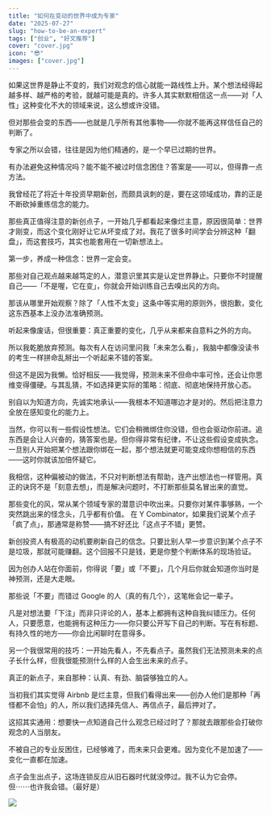 ```yaml
---
title: "如何在变动的世界中成为专家"
date: "2025-07-27"
slug: "how-to-be-an-expert"
tags: ["创业", "好文推荐"]
cover: "cover.jpg"
icon: "😎"
images: ["cover.jpg"]
---
```

如果这世界是静止不变的，我们对观念的信心就能一路线性上升。某个想法经得起越多样、越严格的考验，就越可能是真的。许多人其实默默相信这一点——对「人性」这种变化不大的领域来说，这么想或许没错。



但对那些会变的东西——也就是几乎所有其他事物——你就不能再这样信任自己的判断了。



专家之所以会错，往往是因为他们精通的，是一个早已过期的世界。



有办法避免这种情况吗？能不能不被过时信念困住？答案是——可以，但得靠一点方法。



我曾经花了将近十年投资早期新创，而颇具讽刺的是，要在这领域成功，靠的正是不断砍掉重练信念的能力。



那些真正值得注意的新创点子，一开始几乎都看起来像烂主意，原因很简单：世界才刚变，而这个变化刚好让它从坏变成了对。我花了很多时间学会分辨这种「翻盘」，而这套技巧，其实也能套用在一切新想法上。



第一步，养成一种信念：世界一定会变。



那些对自己观点越来越笃定的人，潜意识里其实是认定世界静止。只要你不时提醒自己——「不是喔，它在变」，你就会开始训练自己去嗅出风的方向。



那该从哪里开始观察？除了「人性不太变」这条中等实用的原则外，很抱歉，变化这东西基本上没办法准确预测。



听起来像废话，但很重要：真正重要的变化，几乎从来都来自意料之外的方向。



所以我乾脆放弃预测。每次有人在访问里问我「未来怎么看」，我脑中都像没读书的考生一样拼命乱掰出一个听起来不错的答案。



但这不是因为我懒。恰好相反——我觉得，预测未来不但命中率可怜，还会让你思维变得僵硬。与其乱猜，不如选择更实际的策略：彻底、彻底地保持开放心态。



别自以为知道方向，先诚实地承认——我根本不知道哪边才是对的。然后把注意力全放在感知变化的能力上。



当然，你可以有一些假设性想法。它们会稍微绑住你没错，但也会驱动你前进。追东西是会让人兴奋的，猜答案也是。但你得非常有纪律，不让这些假设变成执念。
一旦别人开始把某个想法跟你绑在一起，那个想法就更可能变成你想相信的东西——这时你就该加倍怀疑它。



我相信，这种偏被动的做法，不只对判断想法有帮助，连产出想法也一样管用。真正的诀窍不是「刻意去想」，而是解决问题时，不打断那些莫名冒出来的直觉。



那些变化的风，常从某个领域专家的潜意识中吹出来。只要你对某件事够熟，一个突然跳出来的怪念头，几乎都有价值。
在 Y Combinator，如果我们说某个点子「疯了点」，那通常是称赞——搞不好还比「这点子不错」更赞。



新创投资人有极高的动机要刷新自己的信念。只要比别人早一步意识到某个点子不是垃圾，那就可能赚翻。这个回报不只是钱，更是你整个判断体系的现场验证。



因为创办人站在你面前，你得说「要」或「不要」，几个月后你就会知道你当时是神预测，还是大走眼。



那些说「不要」而错过 Google 的人（真的有几个），这笔帐会记一辈子。



凡是对想法要「下注」而非只评论的人，基本上都拥有这种自我纠错压力。任何人，只要愿意，也能拥有这种压力——你只要公开写下自己的判断。写在有标题、有持久性的地方——你会比闲聊时在意得多。



另一个我很常用的技巧：一开始先看人，不先看点子。虽然我们无法预测未来的点子长什么样，但我很能预测什么样的人会生出未来的点子。



真正的新点子，来自那种：认真、有劲、脑袋够独立的人。



当初我们其实觉得 Airbnb 是烂主意，但我们看得出来——创办人他们是那种「再怪都不会怕」的人，所以我们选择先信人、再信点子，最后押对了。



这招其实通用：想要快一点知道自己什么观念已经过时了？那就去跟那些会打破你观念的人当朋友。



不被自己的专业反困住，已经够难了，而未来只会更难。因为变化不是加速了——变化一直都在加速。



点子会生出点子，这场连锁反应从旧石器时代就没停过。我不认为它会停。
但⋯⋯也许我会错。（最好是）




![](https://prod-files-secure.s3.us-west-2.amazonaws.com/112d0858-5090-4d34-a606-b75eb8d65fd2/46476355-9cf3-4e99-9b7a-3531bc426380/1000202064.png?X-Amz-Algorithm=AWS4-HMAC-SHA256&X-Amz-Content-Sha256=UNSIGNED-PAYLOAD&X-Amz-Credential=ASIAZI2LB466SBKLX4EB%2F20250911%2Fus-west-2%2Fs3%2Faws4_request&X-Amz-Date=20250911T072930Z&X-Amz-Expires=3600&X-Amz-Security-Token=IQoJb3JpZ2luX2VjEJf%2F%2F%2F%2F%2F%2F%2F%2F%2F%2FwEaCXVzLXdlc3QtMiJHMEUCIAmsevxzvacOQtmzW4lBQOExBilesIgFF2R0AHXESFe5AiEA9n84ZIe5ZxsCU5z3I5QBOdWn0jufj20QJJpEMNdK8b8q%2FwMIEBAAGgw2Mzc0MjMxODM4MDUiDEkxDvcKM3G%2BCN4U%2FSrcA3WjrQsdDsoNqjW1K7tBerE%2Btle8hJD9IQN2r8WkYyKl7FYqnLZT%2BYXN9u%2B9%2FdVA6H%2Fyta%2FsuIODGGbihsNXjmyU9OP%2Bpp8vJZF5cmTEXNv5VUUUlVdJY0de5bUF%2FAOSdypWdPyfCKJFsghiJI0YE%2F68Y1Vwzr%2FTner5TNh9%2B%2FQBDcXEXoktxKwGgIGvQlAabTVAgBg8rta5xYFaXBtJ5R41mgF56b1uPWqxnHqVdO3tiXOag%2F2XZagacj%2F8cwdYRhXNe3rE0aLRMJo0pLXYw3caKiYZzstepT7C1UwAxVcZ47XZjFvDHw25bzXMHS6Z0VywVR2%2FFRKDg1IIgdmker3Ux%2FAMs0Xl7mhLUEFPmzYlIrVf2rcpK1vDBw66nOldLgw5M6KWVr88XuYXk2Dv5fgwMgKFRbVrBSLfb6YONgp6IS%2Be%2BbPkxggjArl%2FPwbxpcplAo8BZxbB3QZXboxv%2BeImEdc0UH4owlLVOKFd9histLvEIBrbSZSE%2BQXFEKbaCeGzVmSw53JtmroEn%2BMFm0fEag3N71GHIbXwWFgfTFUPI4w5za0N3ovYEGI05HynD3mIqUegwJJ2eQr13Q6DY%2BwZxu6HcvJM2cjf8dOOp59doG%2FLv6Dxfkdsp%2FrcML3YicYGOqUBT0b37jYApd3IDvv3EVTVbBQ5Era9Xx5mrxFRdK3jsFoXhZUZxlHuPMUt0zcmZ9l%2FYRbGEOGRxYFqFfB0gdBCNnGutvEgImjIQHnfsfrGSZD4uG1kQjznCkdwSizsQuM%2B1ssN7KZHyKUdP9CV57dAmT1PdDPuKSZweF%2B9oSsWU8QUsSwOHBq0shc5Z6hREyAltcxEEc8v3iEt4GB6HU1MBPGgAhPm&X-Amz-Signature=45889a6cdfd78e0ffdd096a2eab5f88342466779e567c611d719c8b51e8bbd45&X-Amz-SignedHeaders=host&x-amz-checksum-mode=ENABLED&x-id=GetObject)

